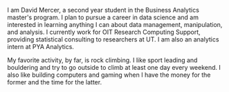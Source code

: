 I am David Mercer, a second year student in the Business Analytics master's
program. I plan to pursue a career in data science and am interested in learning
anything I can about data management, manipulation, and analysis. I currently
work for  OIT Research Computing Support, providing statistical consulting to
researchers at UT. I am also an analytics intern at PYA Analytics.

My favorite activity, by far, is rock climbing. I like sport leading and bouldering
and try to go outside to climb at least one day every weekend. I also like building
computers and gaming when I have the money for the former and the time for the
latter.
